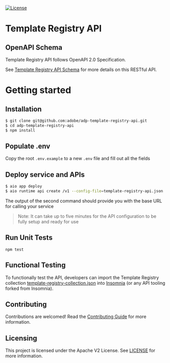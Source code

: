 <!--
Copyright 2024 Adobe. All rights reserved.
This file is licensed to you under the Apache License, Version 2.0 (the "License");
you may not use this file except in compliance with the License. You may obtain a copy
of the License at http://www.apache.org/licenses/LICENSE-2.0

Unless required by applicable law or agreed to in writing, software distributed under
the License is distributed on an "AS IS" BASIS, WITHOUT WARRANTIES OR REPRESENTATIONS
OF ANY KIND, either express or implied. See the License for the specific language
governing permissions and limitations under the License.
-->

[![License](https://img.shields.io/badge/License-Apache%202.0-blue.svg)](https://opensource.org/licenses/Apache-2.0) 


# Template Registry API

## OpenAPI Schema
Template Registry API follows OpenAPI 2.0 Specification.

See [Template Registry API Schema](https://opensource.adobe.com/adp-template-registry-api/) for more details on this RESTful API.

# Getting started

## Installation

```bash
$ git clone git@github.com:adobe/adp-template-registry-api.git
$ cd adp-template-registry-api
$ npm install
```

## Populate .env

Copy the root `.env.example` to a new `.env` file and fill out all the fields

## Deploy service and APIs

```bash
$ aio app deploy
$ aio runtime api create /v1 --config-file=template-registry-api.json
```

The output of the second command should provide you with the base URL for calling your service

> Note: It can take up to five minutes for the API configuration to be fully setup and ready for use

## Run Unit Tests

`npm test`

## Functional Testing

To functionally test the API, developers can import the Template Registry collection [template-registry-collection.json](https://github.com/adobe/adp-template-registry-api/blob/main/template-registry-api.json) into [Insomnia](https://insomnia.rest/) (or any API tooling forked from Insomnia).

## Contributing

Contributions are welcomed! Read the [Contributing Guide](CONTRIBUTING.md) for more information.

## Licensing

This project is licensed under the Apache V2 License. See [LICENSE](LICENSE) for more information.
